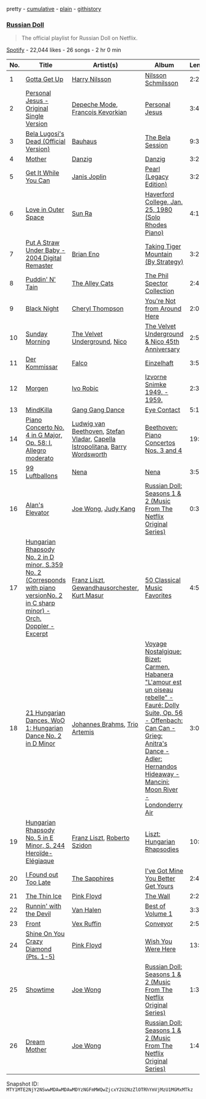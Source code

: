 pretty - [cumulative](/playlists/cumulative/37i9dQZF1DWYNsv9jSVI53.md) - [plain](/playlists/plain/37i9dQZF1DWYNsv9jSVI53) - [githistory](https://github.githistory.xyz/mackorone/spotify-playlist-archive/blob/main/playlists/plain/37i9dQZF1DWYNsv9jSVI53)

### [Russian Doll](https://open.spotify.com/playlist/37i9dQZF1DWYNsv9jSVI53)

> The official playlist for Russian Doll on Netflix.

[Spotify](https://open.spotify.com/user/spotify) - 22,044 likes - 26 songs - 2 hr 0 min

| No. | Title | Artist(s) | Album | Length |
|---|---|---|---|---|
| 1 | [Gotta Get Up](https://open.spotify.com/track/6fvIzrJ6boUDFF19fH4S2s) | [Harry Nilsson](https://open.spotify.com/artist/3RTzAwFprBqiskp550eSJX) | [Nilsson Schmilsson](https://open.spotify.com/album/3EfpOFKjotrMQTFTnxrXaB) | 2:24 |
| 2 | [Personal Jesus \- Original Single Version](https://open.spotify.com/track/1xShPgQbOUa98avWJQFDBY) | [Depeche Mode](https://open.spotify.com/artist/762310PdDnwsDxAQxzQkfX), [Francois Kevorkian](https://open.spotify.com/artist/30ZqCPhfRzzWcgIbXrbHnU) | [Personal Jesus](https://open.spotify.com/album/2nsxERlQsbUOWBwaz8HCj8) | 3:44 |
| 3 | [Bela Lugosi's Dead \(Official Version\)](https://open.spotify.com/track/1wyVyr8OhYsC9l0WgPPbh8) | [Bauhaus](https://open.spotify.com/artist/5N5tQ9Dx1h8Od7aRmGj7Fi) | [The Bela Session](https://open.spotify.com/album/5NhiaFlFGgymG2rDNqAcm1) | 9:36 |
| 4 | [Mother](https://open.spotify.com/track/7txxAtOMwLLnQTpKeBL6bp) | [Danzig](https://open.spotify.com/artist/34c4iQ5tkaZKu6Sv28BTde) | [Danzig](https://open.spotify.com/album/3elIDlrTtrgKfbxYVgp3uW) | 3:24 |
| 5 | [Get It While You Can](https://open.spotify.com/track/3dOfHE5J4Qsj1hJ35vnfn4) | [Janis Joplin](https://open.spotify.com/artist/4NgfOZCL9Ml67xzM0xzIvC) | [Pearl \(Legacy Edition\)](https://open.spotify.com/album/3j7nicLAWXM0Fb08q9XGyf) | 3:23 |
| 6 | [Love in Outer Space](https://open.spotify.com/track/6elz4mq14CoLctixaxEs9J) | [Sun Ra](https://open.spotify.com/artist/0tIODqvzGUoEaK26rK4pvX) | [Haverford College, Jan\. 25, 1980 \(Solo Rhodes Piano\)](https://open.spotify.com/album/3wjjKm4yTANJvJwSm8oDxe) | 4:13 |
| 7 | [Put A Straw Under Baby \- 2004 Digital Remaster](https://open.spotify.com/track/3FglRwYchsaJ4NURtnTMHq) | [Brian Eno](https://open.spotify.com/artist/7MSUfLeTdDEoZiJPDSBXgi) | [Taking Tiger Mountain \(By Strategy\)](https://open.spotify.com/album/1IMbtEVdtaFz0PPiq4brLZ) | 3:25 |
| 8 | [Puddin' N' Tain](https://open.spotify.com/track/3PSE5zXhf70R9czOlfgWeM) | [The Alley Cats](https://open.spotify.com/artist/6pSo5F15qsAxY0qYkpmsvJ) | [The Phil Spector Collection](https://open.spotify.com/album/5NKKNLuM9Y0thrHgX709mp) | 2:47 |
| 9 | [Black Night](https://open.spotify.com/track/1pJqA8DK4KR0UeQR1GKCrR) | [Cheryl Thompson](https://open.spotify.com/artist/0WA1uYD5c1dn1Oxt9OtN6V) | [You're Not from Around Here](https://open.spotify.com/album/01de6Zye614CkKr2dcLzrF) | 2:00 |
| 10 | [Sunday Morning](https://open.spotify.com/track/11607FzqoipskTsXrwEHnJ) | [The Velvet Underground](https://open.spotify.com/artist/1nJvji2KIlWSseXRSlNYsC), [Nico](https://open.spotify.com/artist/0IwlY33zbBXN7zlS9DP2Cj) | [The Velvet Underground & Nico 45th Anniversary](https://open.spotify.com/album/4xwx0x7k6c5VuThz5qVqmV) | 2:55 |
| 11 | [Der Kommissar](https://open.spotify.com/track/3TBRJsLCcwroEkA3tD4u2N) | [Falco](https://open.spotify.com/artist/0hLd40hVpRDGENe4KGZLnW) | [Einzelhaft](https://open.spotify.com/album/4713DwyqNIrkyj17Q5Rsde) | 3:52 |
| 12 | [Morgen](https://open.spotify.com/track/4Gy2ccb1lUzc5sNmwKtTFt) | [Ivo Robic](https://open.spotify.com/artist/6ouLM9uXt774BmPfmTzgX8) | [Izvorne Snimke 1949\. \- 1959.](https://open.spotify.com/album/3zZ53e51GTH3G3e36U7KnV) | 2:35 |
| 13 | [MindKilla](https://open.spotify.com/track/6b1ja7rkQz9FUM7x79UH1i) | [Gang Gang Dance](https://open.spotify.com/artist/6UU6YXQaFGQToWN6U28Dcb) | [Eye Contact](https://open.spotify.com/album/4bq7GESFNztOvUBKpWeh6N) | 5:16 |
| 14 | [Piano Concerto No\. 4 in G Major, Op\. 58: I\. Allegro moderato](https://open.spotify.com/track/626IyHboCqGtygvuS9ceyW) | [Ludwig van Beethoven](https://open.spotify.com/artist/2wOqMjp9TyABvtHdOSOTUS), [Stefan Vladar](https://open.spotify.com/artist/3cYlHOewTtDhkVIaEKZsOl), [Capella Istropolitana](https://open.spotify.com/artist/3COykW4UPvB0DqwnzlnfWt), [Barry Wordsworth](https://open.spotify.com/artist/5sjJnaI3YhaO8KylpJk3gN) | [Beethoven: Piano Concertos Nos\. 3 and 4](https://open.spotify.com/album/3N7JVK7eA99XraybwRR8iW) | 19:07 |
| 15 | [99 Luftballons](https://open.spotify.com/track/4ZhPLoMzZwewHLLjV1J15c) | [Nena](https://open.spotify.com/artist/6Tz0QRoe083BcOo2YbG9lV) | [Nena](https://open.spotify.com/album/78hVLZZJhaXgrnfXKc6yxF) | 3:52 |
| 16 | [Alan's Elevator](https://open.spotify.com/track/3aSIYlOsdQvGiP9f7t4Uyn) | [Joe Wong](https://open.spotify.com/artist/62TZuRSv7K8KK5BmL90K32), [Judy Kang](https://open.spotify.com/artist/5lLKVIJzQ5XyH4js5EHkoR) | [Russian Doll: Seasons 1 & 2 \(Music From The Netflix Original Series\)](https://open.spotify.com/album/0Dt08kWhZvV18tp4bALqWY) | 0:34 |
| 17 | [Hungarian Rhapsody No\. 2 in D minor, S.359 No\. 2 \(Corresponds with piano versionNo\. 2 in C sharp minor\) \- Orch\. Doppler \- Excerpt](https://open.spotify.com/track/53hzDAws6V4cRsEU0OAEAX) | [Franz Liszt](https://open.spotify.com/artist/1385hLNbrnbCJGokfH2ac2), [Gewandhausorchester](https://open.spotify.com/artist/0SlNRZ8zBLAgyB1lsoYxAa), [Kurt Masur](https://open.spotify.com/artist/37Lr1lIJy824MQIENRUnZn) | [50 Classical Music Favorites](https://open.spotify.com/album/3ahByf8mq73nZP5fINhDPc) | 4:54 |
| 18 | [21 Hungarian Dances, WoO 1: Hungarian Dance No\. 2 in D Minor](https://open.spotify.com/track/1SXmebxfqeJpb8LY4btqGH) | [Johannes Brahms](https://open.spotify.com/artist/5wTAi7QkpP6kp8a54lmTOq), [Trio Artemis](https://open.spotify.com/artist/3663dB3Dg9xe5AvNnkdmnh) | [Voyage Nostalgique: Bizet: Carmen, Habanera "L'amour est un oiseau rebelle" \- Fauré: Dolly Suite, Op\. 56 \- Offenbach: Can Can \- Grieg: Anitra's Dance \- Adler: Hernandos Hideaway \- Mancini: Moon River \- Londonderry Air](https://open.spotify.com/album/746svkf81wYR28APmoq7Ej) | 3:05 |
| 19 | [Hungarian Rhapsody No\. 5 in E Minor, S\. 244 Heroïde\-Elégiaque](https://open.spotify.com/track/4tavlmxcVaiA60aH1WRsxg) | [Franz Liszt](https://open.spotify.com/artist/1385hLNbrnbCJGokfH2ac2), [Roberto Szidon](https://open.spotify.com/artist/2r7hc4YRv3IfDLWllWCCdB) | [Liszt: Hungarian Rhapsodies](https://open.spotify.com/album/22b9GAtLuUYiHaZf0y60Iq) | 10:18 |
| 20 | [I Found out Too Late](https://open.spotify.com/track/6r3CX3IURhy9i4ZxkOpzJB) | [The Sapphires](https://open.spotify.com/artist/7hsuVq0DQonl3PnP7qkfvP) | [I've Got Mine You Better Get Yours](https://open.spotify.com/album/3Y0cqHUAQskSOoRptoycHq) | 2:41 |
| 21 | [The Thin Ice](https://open.spotify.com/track/62zuXt6X5B6YQOBNFV2eXG) | [Pink Floyd](https://open.spotify.com/artist/0k17h0D3J5VfsdmQ1iZtE9) | [The Wall](https://open.spotify.com/album/5Dbax7G8SWrP9xyzkOvy2F) | 2:26 |
| 22 | [Runnin' with the Devil](https://open.spotify.com/track/46FW5ZZ6fOF1WpMTEOVEHX) | [Van Halen](https://open.spotify.com/artist/2cnMpRsOVqtPMfq7YiFE6K) | [Best of Volume 1](https://open.spotify.com/album/7ndqT6LH9o6YQ5uA7aT0St) | 3:36 |
| 23 | [Front](https://open.spotify.com/track/6SCAXoQUdLB7oPCwSA6YAd) | [Vex Ruffin](https://open.spotify.com/artist/6lxA3O2PKkIPpAjPHtQ8Kv) | [Conveyor](https://open.spotify.com/album/3SyLU1W5jMUGb9gys46jih) | 2:53 |
| 24 | [Shine On You Crazy Diamond \(Pts\. 1\-5\)](https://open.spotify.com/track/6pnwfWyaWjQiHCKTiZLItr) | [Pink Floyd](https://open.spotify.com/artist/0k17h0D3J5VfsdmQ1iZtE9) | [Wish You Were Here](https://open.spotify.com/album/0bCAjiUamIFqKJsekOYuRw) | 13:31 |
| 25 | [Showtime](https://open.spotify.com/track/7ld59FzTeRSyR58BSOilTs) | [Joe Wong](https://open.spotify.com/artist/62TZuRSv7K8KK5BmL90K32) | [Russian Doll: Seasons 1 & 2 \(Music From The Netflix Original Series\)](https://open.spotify.com/album/0Dt08kWhZvV18tp4bALqWY) | 1:31 |
| 26 | [Dream Mother](https://open.spotify.com/track/5SLfUZcKNs3Ab2F1BOjQXr) | [Joe Wong](https://open.spotify.com/artist/62TZuRSv7K8KK5BmL90K32) | [Russian Doll: Seasons 1 & 2 \(Music From The Netflix Original Series\)](https://open.spotify.com/album/0Dt08kWhZvV18tp4bALqWY) | 1:46 |

Snapshot ID: `MTY1MTE2NjY2NSwwMDAwMDAwMDYzNGFmMWQwZjcxY2U2NzZlOTRhYmVjMzU1MGMxMTkz`
